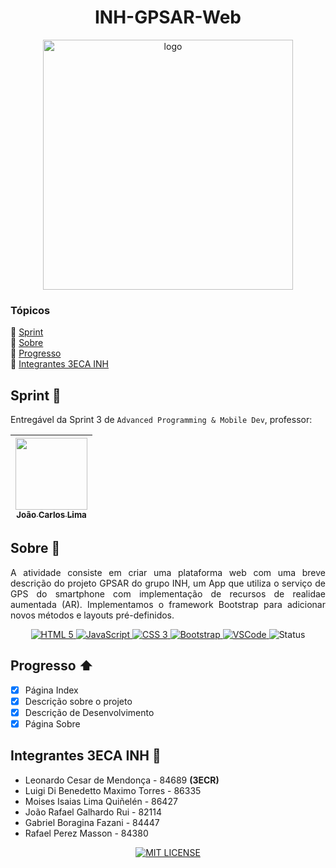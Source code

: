 <h1 align="center">INH-GPSAR-Web</h1>
<p align="center">
    <img src="img/logo.png" alt="logo" width="400">
</p>

### Tópicos
:small_blue_diamond: [Sprint](#sprint-bookmark_tabs)  
:small_blue_diamond: [Sobre](#sobre-book)  
:small_blue_diamond: [Progresso](#progresso-arrow_up)  
:small_blue_diamond: [Integrantes 3ECA INH](#integrantes-3eca-inh-handshake)  

## Sprint :bookmark_tabs:
Entregável da Sprint 3 de `Advanced Programming & Mobile Dev`, professor:

| [<img src="https://avatars.githubusercontent.com/u/5585727" width=115><br><sub>João Carlos Lima</sub>](https://github.com/joaocarloslima) | 
| :---: 

## Sobre :book:
<p align="justify">
    A atividade consiste em criar uma plataforma web com uma breve descrição do projeto GPSAR do grupo INH, um App que utiliza o serviço de GPS do smartphone com implementação de recursos de realidae aumentada (AR). Implementamos o framework Bootstrap para adicionar novos métodos e layouts pré-definidos.
</p>
<p align="center">
    <a href="https://developer.mozilla.org/docs/Web/HTML" target="_blank">
        <img src="https://img.shields.io/badge/html5-%23E34F26.svg?style=for-the-badge&logo=html5&logoColor=white" alt="HTML 5">
    </a>
    <a href="https://developer.mozilla.org/docs/Web/JavaScript" target="_blank">
        <img src="https://img.shields.io/badge/javascript-%23323330.svg?style=for-the-badge&logo=javascript&logoColor=%23F7DF1E" alt="JavaScript">
    </a>
    <a href="https://developer.mozilla.org/docs/Web/CSS" target="_blank">
        <img src="https://img.shields.io/badge/css3-%231572B6.svg?style=for-the-badge&logo=css3&logoColor=white" alt="CSS 3">
    </a>
    <a href="https://getbootstrap.com/" target="_blank">
        <img src="https://img.shields.io/badge/bootstrap-%23563D7C.svg?style=for-the-badge&logo=bootstrap&logoColor=white" alt="Bootstrap">
    </a>
    <a href="https://code.visualstudio.com" target="_blank">
        <img src="https://img.shields.io/badge/Visual_Studio_Code-0078D4?style=for-the-badge&logo=visual%20studio%20code&logoColor=white" alt="VSCode">
    </a>
    <img src="http://img.shields.io/static/v1?label=STATUS&message=FINALIZADO&color=brightgreenn&style=for-the-badge" alt="Status">
</p>

## Progresso :arrow_up:
- [X] Página Index
- [X] Descrição sobre o projeto
- [X] Descrição de Desenvolvimento
- [X] Página Sobre

## Integrantes 3ECA INH :handshake:
- Leonardo Cesar de Mendonça - 84689 **(3ECR)**
- Luigi Di Benedetto Maximo Torres - 86335
- Moises Isaias Lima Quiñelén - 86427
- João Rafael Galhardo Rui - 82114
- Gabriel Boragina Fazani - 84447
- Rafael Perez Masson - 84380

<p align="center">
    <a href="./LICENSE" target="_blank">
        <img src="https://img.shields.io/github/license/leolcm/inh-gpsar-web?style=for-the-badge" alt="MIT LICENSE">
    </a>
</p>
